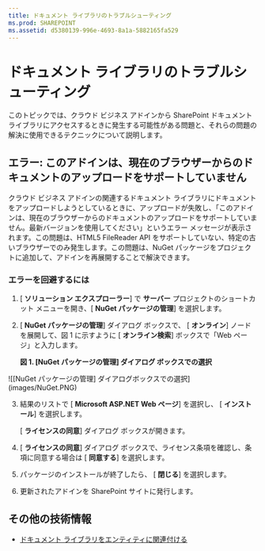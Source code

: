 ```yaml
---
title: ドキュメント ライブラリのトラブルシューティング
ms.prod: SHAREPOINT
ms.assetid: d5380139-996e-4693-8a1a-5882165fa529
---
```



# ドキュメント ライブラリのトラブルシューティング
このトピックでは、クラウド ビジネス アドインから SharePoint ドキュメント ライブラリにアクセスするときに発生する可能性がある問題と、それらの問題の解決に使用できるテクニックについて説明します。






## エラー: このアドインは、現在のブラウザーからのドキュメントのアップロードをサポートしていません

クラウド ビジネス アドインの関連するドキュメント ライブラリにドキュメントをアップロードしようとしているときに、アップロードが失敗し、「このアドインは、現在のブラウザーからのドキュメントのアップロードをサポートしていません。最新バージョンを使用してください」というエラー メッセージが表示されます。この問題は、HTML5 FileReader API をサポートしていない、特定の古いブラウザーでのみ発生します。この問題は、NuGet パッケージをプロジェクトに追加して、アドインを再展開することで解決できます。




### エラーを回避するには


1. [ **ソリューション エクスプローラー**] で **サーバー** プロジェクトのショートカット メニューを開き、[ **NuGet パッケージの管理**] を選択します。


2. [ **NuGet パッケージの管理**] ダイアログ ボックスで、 [ **オンライン**] ノードを展開して、図 1 に示すように [ **オンライン検索**] ボックスで「Web ページ」と入力します。

   **図 1. [NuGet パッケージの管理] ダイアログ ボックスでの選択**



!\[[NuGet パッケージの管理] ダイアログボックスでの選択](images/NuGet.PNG)





3. 結果のリストで [ **Microsoft ASP.NET Web ページ**] を選択し、 [ **インストール**] を選択します。

    [ **ライセンスの同意**] ダイアログ ボックスが開きます。


4. [ **ライセンスの同意**] ダイアログ ボックスで、ライセンス条項を確認し、条項に同意する場合は [ **同意する**] を選択します。


5. パッケージのインストールが終了したら、 [ **閉じる**] を選択します。


6. 更新されたアドインを SharePoint サイトに発行します。



## その他の技術情報
<a name="bk_addresources"> </a>


-  [ドキュメント ライブラリをエンティティに関連付ける](associate-a-document-library-with-an-entity.md)



